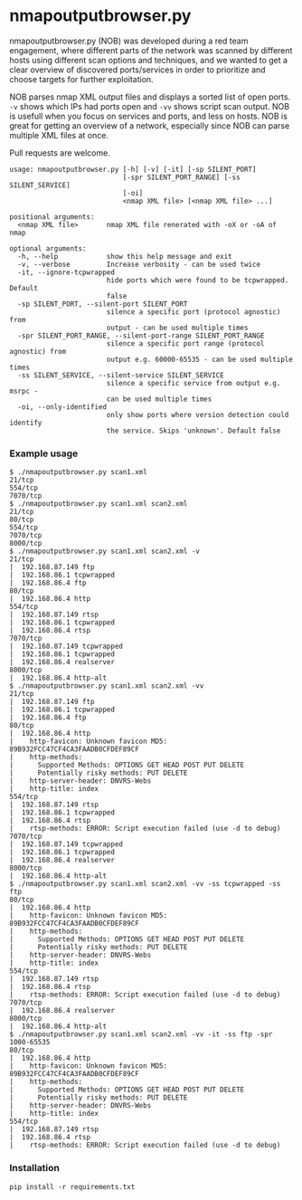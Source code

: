 # nmapoutputbrowser.py

nmapoutputbrowser.py (NOB) was developed during a red team engagement, where different parts of the network was scanned by different hosts using different scan options and techniques, and we wanted to get a clear overview of discovered ports/services in order to prioritize and choose targets for further exploitation.


NOB parses nmap XML output files and displays a sorted list of open ports. `-v` shows which IPs had ports open and `-vv` shows script scan output.
NOB is usefull when you focus on services and ports, and less on hosts. NOB is great for getting an overview of a network, especially since NOB can parse multiple XML files at once.


Pull requests are welcome.

```
usage: nmapoutputbrowser.py [-h] [-v] [-it] [-sp SILENT_PORT]
                            [-spr SILENT_PORT_RANGE] [-ss SILENT_SERVICE]
                            [-oi]
                            <nmap XML file> [<nmap XML file> ...]

positional arguments:
  <nmap XML file>       nmap XML file renerated with -oX or -oA of nmap

optional arguments:
  -h, --help            show this help message and exit
  -v, --verbose         Increase verbosity - can be used twice
  -it, --ignore-tcpwrapped
                        hide ports which were found to be tcpwrapped. Default
                        false
  -sp SILENT_PORT, --silent-port SILENT_PORT
                        silence a specific port (protocol agnostic) from
                        output - can be used multiple times
  -spr SILENT_PORT_RANGE, --silent-port-range SILENT_PORT_RANGE
                        silence a specific port range (protocol agnostic) from
                        output e.g. 60000-65535 - can be used multiple times
  -ss SILENT_SERVICE, --silent-service SILENT_SERVICE
                        silence a specific service from output e.g. msrpc -
                        can be used multiple times
  -oi, --only-identified
                        only show ports where version detection could identify
                        the service. Skips 'unknown'. Default false
```
### Example usage

```
$ ./nmapoutputbrowser.py scan1.xml
21/tcp
554/tcp
7070/tcp
$ ./nmapoutputbrowser.py scan1.xml scan2.xml 
21/tcp
80/tcp
554/tcp
7070/tcp
8000/tcp
$ ./nmapoutputbrowser.py scan1.xml scan2.xml -v
21/tcp
|  192.168.87.149 ftp
|  192.168.86.1 tcpwrapped
|  192.168.86.4 ftp
80/tcp
|  192.168.86.4 http
554/tcp
|  192.168.87.149 rtsp
|  192.168.86.1 tcpwrapped
|  192.168.86.4 rtsp
7070/tcp
|  192.168.87.149 tcpwrapped
|  192.168.86.1 tcpwrapped
|  192.168.86.4 realserver
8000/tcp
|  192.168.86.4 http-alt
$ ./nmapoutputbrowser.py scan1.xml scan2.xml -vv
21/tcp
|  192.168.87.149 ftp
|  192.168.86.1 tcpwrapped
|  192.168.86.4 ftp
80/tcp
|  192.168.86.4 http
|    http-favicon: Unknown favicon MD5: 89B932FCC47CF4CA3FAADB0CFDEF89CF
|    http-methods: 
|      Supported Methods: OPTIONS GET HEAD POST PUT DELETE
|      Potentially risky methods: PUT DELETE
|    http-server-header: DNVRS-Webs
|    http-title: index
554/tcp
|  192.168.87.149 rtsp
|  192.168.86.1 tcpwrapped
|  192.168.86.4 rtsp
|    rtsp-methods: ERROR: Script execution failed (use -d to debug)
7070/tcp
|  192.168.87.149 tcpwrapped
|  192.168.86.1 tcpwrapped
|  192.168.86.4 realserver
8000/tcp
|  192.168.86.4 http-alt
$ ./nmapoutputbrowser.py scan1.xml scan2.xml -vv -ss tcpwrapped -ss ftp
80/tcp
|  192.168.86.4 http
|    http-favicon: Unknown favicon MD5: 89B932FCC47CF4CA3FAADB0CFDEF89CF
|    http-methods: 
|      Supported Methods: OPTIONS GET HEAD POST PUT DELETE
|      Potentially risky methods: PUT DELETE
|    http-server-header: DNVRS-Webs
|    http-title: index
554/tcp
|  192.168.87.149 rtsp
|  192.168.86.4 rtsp
|    rtsp-methods: ERROR: Script execution failed (use -d to debug)
7070/tcp
|  192.168.86.4 realserver
8000/tcp
|  192.168.86.4 http-alt
$ ./nmapoutputbrowser.py scan1.xml scan2.xml -vv -it -ss ftp -spr 1000-65535
80/tcp
|  192.168.86.4 http
|    http-favicon: Unknown favicon MD5: 89B932FCC47CF4CA3FAADB0CFDEF89CF
|    http-methods: 
|      Supported Methods: OPTIONS GET HEAD POST PUT DELETE
|      Potentially risky methods: PUT DELETE
|    http-server-header: DNVRS-Webs
|    http-title: index
554/tcp
|  192.168.87.149 rtsp
|  192.168.86.4 rtsp
|    rtsp-methods: ERROR: Script execution failed (use -d to debug)
```

### Installation

```
pip install -r requirements.txt
```
